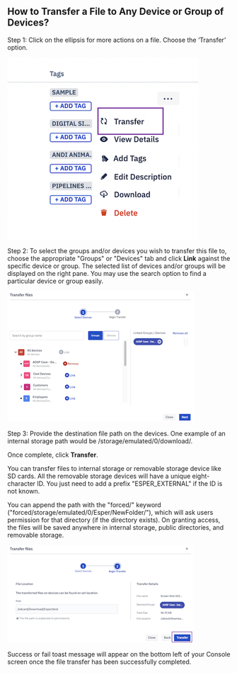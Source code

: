 ## How to Transfer a File to Any Device or Group of Devices?

Step 1: Click on the ellipsis for more actions on a file. Choose the ‘Transfer’ option.

![Transfer file](./images/transfer/1-transfer.png)

  

Step 2: To select the groups and/or devices you wish to transfer this file to, choose the appropriate "Groups" or "Devices" tab and click **Link** against the specific device or group. The selected list of devices and/or groups will be displayed on the right pane. You may use the search option to find a particular device or group easily. 

  

![Select group and devices](./images/transfer/2-selectdevice.png)

  

Step 3:  Provide the destination file path on the devices. One example of an internal storage path would be /storage/emulated/0/download/.

Once complete, click **Transfer**. 

You can transfer files to internal storage or removable storage device like SD cards. All the removable storage devices will have a unique eight-character ID. You just need to add a prefix "ESPER_EXTERNAL" if the ID is not known.

You can append the path with the "forced/" keyword ("forced/storage/emulated/0/Esper/NewFolder/"), which will ask users permission for that directory (if the directory exists). On granting access, the files will be saved anywhere in internal storage, public directories, and removable storage. 

 

![Specify path for file transfer](./images/transfer/3-transferButton.png)

Success or fail toast message will appear on the bottom left of your Console screen once the file transfer has been successfully completed. 
